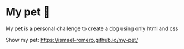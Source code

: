 # My pet 🐶
My pet is a personal challenge to create a dog using only html and css

Show my pet:  https://ismael-romero.github.io/my-pet/
